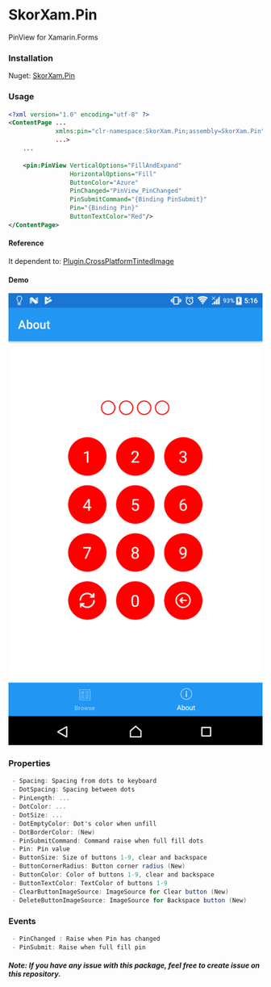 # SkorXam.Pin
PinView for Xamarin.Forms
### Installation
Nuget: [SkorXam.Pin](https://www.nuget.org/packages/SkorXam.Pin/)
### Usage
```xml
<?xml version="1.0" encoding="utf-8" ?>
<ContentPage ...
             xmlns:pin="clr-namespace:SkorXam.Pin;assembly=SkorXam.Pin"
             ...>
    ...
    
    <pin:PinView VerticalOptions="FillAndExpand"
                 HorizontalOptions="Fill"
                 ButtonColor="Azure"
                 PinChanged="PinView_PinChanged"
                 PinSubmitCommand="{Binding PinSubmit}"
                 Pin="{Binding Pin}"
                 ButtonTextColor="Red"/>
</ContentPage>

```

#### Reference 
It dependent to: [Plugin.CrossPlatformTintedImage](https://github.com/shrutinambiar/xamarin-forms-tinted-image)

#### Demo
![Demo](Demo.png)

### Properties
```csharp
 - Spacing: Spacing from dots to keyboard
 - DotSpacing: Spacing between dots
 - PinLength: ...
 - DotColor: ...
 - DotSize: ...
 - DotEmptyColor: Dot's color when unfill
 - DotBorderColor: (New)
 - PinSubmitCommand: Command raise when full fill dots
 - Pin: Pin value
 - ButtonSize: Size of buttons 1-9, clear and backspace
 - ButtonCornerRadius: Button corner radius (New)
 - ButtonColor: Color of buttons 1-9, clear and backspace
 - ButtonTextColor: TextColor of buttons 1-9
 - ClearButtonImageSource: ImageSource for Clear button (New)
 - DeleteButtonImageSource: ImageSource for Backspace button (New)
```

### Events
```csharp
 - PinChanged : Raise when Pin has changed
 - PinSubmit: Raise when full fill pin
```
##### Note: If you have any issue with this package, feel free to create issue on this repository.